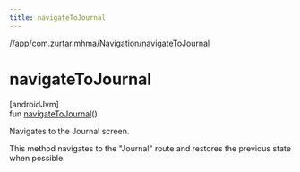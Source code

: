 ```yaml
---
title: navigateToJournal
---
```

//[app](../../../index.html)/[com.zurtar.mhma](../index.html)/[Navigation](index.html)/[navigateToJournal](navigate-to-journal.html)



# navigateToJournal



[androidJvm]\
fun [navigateToJournal](navigate-to-journal.html)()



Navigates to the Journal screen.



This method navigates to the &quot;Journal&quot; route and restores the previous state when possible.



